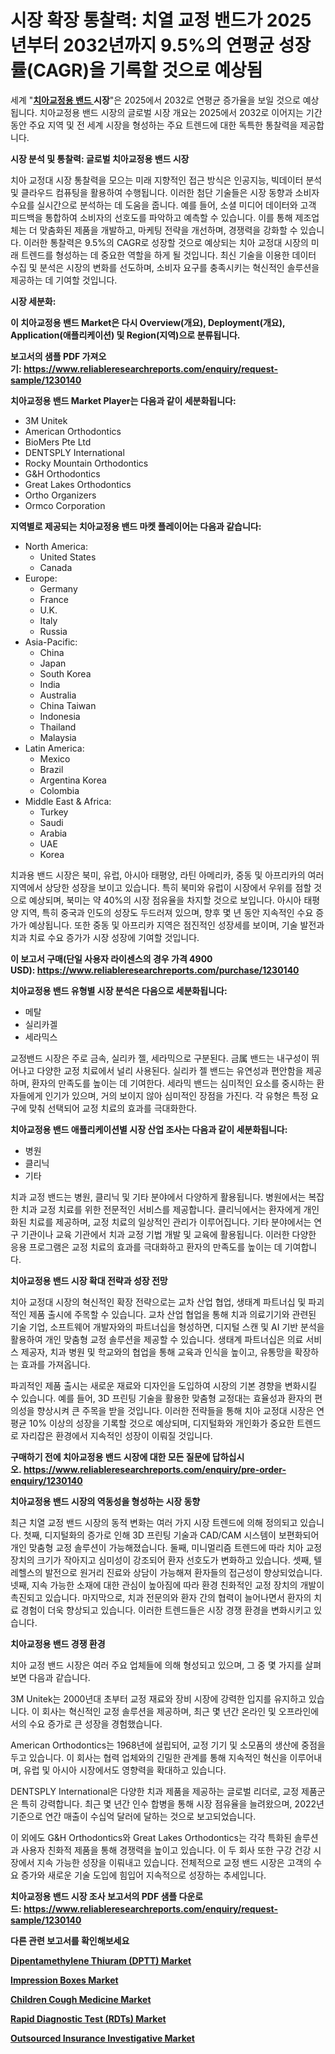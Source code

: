 <p><h1>시장 확장 통찰력: 치열 교정 밴드가 2025년부터 2032년까지 9.5%의 연평균 성장률(CAGR)을 기록할 것으로 예상됨</h1></p><p>세계 "<strong><a href="https://www.reliableresearchreports.com/orthodontic-band-r1230140?utm_campaign=106&utm_medium=8&utm_source=Github&utm_content=ia&utm_term=14012025&utm_id=orthodontic-band">치아교정용 밴드&nbsp;</a></strong><strong>시장</strong>"은 2025에서 2032로 연평균 증가율을 보일 것으로 예상됩니다. 치아교정용 밴드 시장의 글로벌 시장 개요는 2025에서 2032로 이어지는 기간 동안 주요 지역 및 전 세계 시장을 형성하는 주요 트렌드에 대한 독특한 통찰력을 제공합니다.</p>
<p><strong>시장 분석 및 통찰력: 글로벌 치아교정용 밴드 시장</strong></p>
<p><p>치아 교정대 시장 통찰력을 모으는 미래 지향적인 접근 방식은 인공지능, 빅데이터 분석 및 클라우드 컴퓨팅을 활용하여 수행됩니다. 이러한 첨단 기술들은 시장 동향과 소비자 수요를 실시간으로 분석하는 데 도움을 줍니다. 예를 들어, 소셜 미디어 데이터와 고객 피드백을 통합하여 소비자의 선호도를 파악하고 예측할 수 있습니다. 이를 통해 제조업체는 더 맞춤화된 제품을 개발하고, 마케팅 전략을 개선하며, 경쟁력을 강화할 수 있습니다. 이러한 통찰력은 9.5%의 CAGR로 성장할 것으로 예상되는 치아 교정대 시장의 미래 트렌드를 형성하는 데 중요한 역할을 하게 될 것입니다. 최신 기술을 이용한 데이터 수집 및 분석은 시장의 변화를 선도하며, 소비자 요구를 충족시키는 혁신적인 솔루션을 제공하는 데 기여할 것입니다.</p><a href="%7CAUTHORITHY_DOMAIN_URL%7C?utm_campaign=106&utm_medium=8&utm_source=Github&utm_content=ia&utm_term=14012025&utm_id=orthodontic-band"></a></p>
<p><strong>시장 세분화:</strong></p>
<p><strong>이 치아교정용 밴드 Market은 다시 Overview(개요), Deployment(개요), Application(애플리케이션) 및 Region(지역)으로 분류됩니다.</strong></p>
<p><strong>보고서의 샘플 PDF 가져오기:&nbsp;<a href="https://www.reliableresearchreports.com/enquiry/request-sample/1230140?utm_campaign=106&utm_medium=8&utm_source=Github&utm_content=ia&utm_term=14012025&utm_id=orthodontic-band">https://www.reliableresearchreports.com/enquiry/request-sample/1230140</a></strong><strong></strong></p>
<p><strong>치아교정용 밴드 Market Player는 다음과 같이 세분화됩니다:</strong></p>
<p><ul><li>3M Unitek</li><li>American Orthodontics</li><li>BioMers Pte Ltd</li><li>DENTSPLY International</li><li>Rocky Mountain Orthodontics</li><li>G&H Orthodontics</li><li>Great Lakes Orthodontics</li><li>Ortho Organizers</li><li>Ormco Corporation</li></ul></p>
<p><strong>지역별로 제공되는 치아교정용 밴드 마켓 플레이어는 다음과 같습니다:</strong></p>
<p><ul>
    <li>
        North America:
        <ul>
            <li>United States</li>
            <li>Canada</li>
        </ul>
    </li>
    <li>
        Europe:
        <ul>
            <li>Germany</li>
            <li>France</li>
            <li>U.K.</li>
            <li>Italy</li>
            <li>Russia</li>
        </ul>
    </li>
    <li>
        Asia-Pacific:
        <ul>
            <li>China</li>
            <li>Japan</li>
            <li>South Korea</li>
            <li>India</li>
            <li>Australia</li>
            <li>China Taiwan</li>
            <li>Indonesia</li>
            <li>Thailand</li>
            <li>Malaysia</li>
        </ul>
    </li>
    <li>
        Latin America:
        <ul>
            <li>Mexico</li>
            <li>Brazil</li>
            <li>Argentina Korea</li>
            <li>Colombia</li>
        </ul>
    </li>
    <li>
        Middle East & Africa:
        <ul>
            <li>Turkey</li>
            <li>Saudi</li>
            <li>Arabia</li>
            <li>UAE</li>
            <li>Korea</li>
        </ul>
    </li>
    </ul></p>
<p><p>치과용 밴드 시장은 북미, 유럽, 아시아 태평양, 라틴 아메리카, 중동 및 아프리카의 여러 지역에서 상당한 성장을 보이고 있습니다. 특히 북미와 유럽이 시장에서 우위를 점할 것으로 예상되며, 북미는 약 40%의 시장 점유율을 차지할 것으로 보입니다. 아시아 태평양 지역, 특히 중국과 인도의 성장도 두드러져 있으며, 향후 몇 년 동안 지속적인 수요 증가가 예상됩니다. 또한 중동 및 아프리카 지역은 점진적인 성장세를 보이며, 기술 발전과 치과 치료 수요 증가가 시장 성장에 기여할 것입니다.</p></p>
<p><strong>이 보고서 구매(단일 사용자 라이센스의 경우 가격 4900 USD):&nbsp;<a href="https://www.reliableresearchreports.com/purchase/1230140?utm_campaign=106&utm_medium=8&utm_source=Github&utm_content=ia&utm_term=14012025&utm_id=orthodontic-band">https://www.reliableresearchreports.com/purchase/1230140</a></strong></p>
<p><strong>치아교정용 밴드 유형별 시장 분석은 다음으로 세분화됩니다:</strong></p>
<p><ul><li>메탈</li><li>실리카겔</li><li>세라믹스</li></ul></p>
<p><p>교정밴드 시장은 주로 금속, 실리카 젤, 세라믹으로 구분된다. 금属 밴드는 내구성이 뛰어나고 다양한 교정 치료에서 널리 사용된다. 실리카 젤 밴드는 유연성과 편안함을 제공하며, 환자의 만족도를 높이는 데 기여한다. 세라믹 밴드는 심미적인 요소를 중시하는 환자들에게 인기가 있으며, 거의 보이지 않아 심미적인 장점을 가진다. 각 유형은 특정 요구에 맞춰 선택되어 교정 치료의 효과를 극대화한다.</p></p>
<p><strong>치아교정용 밴드 애플리케이션별 시장 산업 조사는 다음과 같이 세분화됩니다:</strong></p>
<p><ul><li>병원</li><li>클리닉</li><li>기타</li></ul></p>
<p><p>치과 교정 밴드는 병원, 클리닉 및 기타 분야에서 다양하게 활용됩니다. 병원에서는 복잡한 치과 교정 치료를 위한 전문적인 서비스를 제공합니다. 클리닉에서는 환자에게 개인화된 치료를 제공하며, 교정 치료의 일상적인 관리가 이루어집니다. 기타 분야에서는 연구 기관이나 교육 기관에서 치과 교정 기법 개발 및 교육에 활용됩니다. 이러한 다양한 응용 프로그램은 교정 치료의 효과를 극대화하고 환자의 만족도를 높이는 데 기여합니다.</p></p>
<p><strong>치아교정용 밴드 시장 확대 전략과 성장 전망</strong></p>
<p><p>치아 교정대 시장의 혁신적인 확장 전략으로는 교차 산업 협업, 생태계 파트너십 및 파괴적인 제품 출시에 주목할 수 있습니다. 교차 산업 협업을 통해 치과 의료기기와 관련된 기술 기업, 소프트웨어 개발자와의 파트너십을 형성하면, 디지털 스캔 및 AI 기반 분석을 활용하여 개인 맞춤형 교정 솔루션을 제공할 수 있습니다. 생태계 파트너십은 의료 서비스 제공자, 치과 병원 및 학교와의 협업을 통해 교육과 인식을 높이고, 유통망을 확장하는 효과를 가져옵니다.</p><p>파괴적인 제품 출시는 새로운 재료와 디자인을 도입하여 시장의 기본 경향을 변화시킬 수 있습니다. 예를 들어, 3D 프린팅 기술을 활용한 맞춤형 교정대는 효율성과 환자의 편의성을 향상시켜 큰 주목을 받을 것입니다. 이러한 전략들을 통해 치아 교정대 시장은 연평균 10% 이상의 성장을 기록할 것으로 예상되며, 디지털화와 개인화가 중요한 트렌드로 자리잡은 환경에서 지속적인 성장이 이뤄질 것입니다.</p></p>
<p><strong>구매하기 전에 치아교정용 밴드 시장에 대한 모든 질문에 답하십시오.&nbsp;<a href="https://www.reliableresearchreports.com/enquiry/pre-order-enquiry/1230140?utm_campaign=106&utm_medium=8&utm_source=Github&utm_content=ia&utm_term=14012025&utm_id=orthodontic-band">https://www.reliableresearchreports.com/enquiry/pre-order-enquiry/1230140</a></strong><strong></strong></p>
<p><strong>치아교정용 밴드 시장의 역동성을 형성하는 시장 동향</strong></p>
<p><p>최근 치열 교정 밴드 시장의 동적 변화는 여러 가지 시장 트렌드에 의해 정의되고 있습니다. 첫째, 디지털화의 증가로 인해 3D 프린팅 기술과 CAD/CAM 시스템이 보편화되어 개인 맞춤형 교정 솔루션이 가능해졌습니다. 둘째, 미니멀리즘 트렌드에 따라 치아 교정 장치의 크기가 작아지고 심미성이 강조되어 환자 선호도가 변화하고 있습니다. 셋째, 텔레헬스의 발전으로 원거리 진료와 상담이 가능해져 환자들의 접근성이 향상되었습니다. 넷째, 지속 가능한 소재에 대한 관심이 높아짐에 따라 환경 친화적인 교정 장치의 개발이 촉진되고 있습니다. 마지막으로, 치과 전문의와 환자 간의 협력이 늘어나면서 환자의 치료 경험이 더욱 향상되고 있습니다. 이러한 트렌드들은 시장 경쟁 환경을 변화시키고 있습니다.</p></p>
<p><strong>치아교정용 밴드 경쟁 환경</strong></p>
<p><p>치아 교정 밴드 시장은 여러 주요 업체들에 의해 형성되고 있으며, 그 중 몇 가지를 살펴보면 다음과 같습니다.</p><p>3M Unitek는 2000년대 초부터 교정 재료와 장비 시장에 강력한 입지를 유지하고 있습니다. 이 회사는 혁신적인 교정 솔루션을 제공하며, 최근 몇 년간 온라인 및 오프라인에서의 수요 증가로 큰 성장을 경험했습니다. </p><p>American Orthodontics는 1968년에 설립되어, 교정 기기 및 소모품의 생산에 중점을 두고 있습니다. 이 회사는 협력 업체와의 긴밀한 관계를 통해 지속적인 혁신을 이루어내며, 유럽 및 아시아 시장에서도 영향력을 확대하고 있습니다.</p><p>DENTSPLY International은 다양한 치과 제품을 제공하는 글로벌 리더로, 교정 제품군은 특히 강력합니다. 최근 몇 년간 인수 합병을 통해 시장 점유율을 늘려왔으며, 2022년 기준으로 연간 매출이 수십억 달러에 달하는 것으로 보고되었습니다.</p><p>이 외에도 G&H Orthodontics와 Great Lakes Orthodontics는 각각 특화된 솔루션과 사용자 친화적 제품을 통해 경쟁력을 높이고 있습니다. 이 두 회사 또한 구강 건강 시장에서 지속 가능한 성장을 이뤄내고 있습니다. 전체적으로 교정 밴드 시장은 고객의 수요 증가와 새로운 기술 도입에 힘입어 지속적으로 성장하는 추세입니다.</p></p>
<p><strong>치아교정용 밴드 시장 조사 보고서의 PDF 샘플 다운로드:&nbsp;<a href="https://www.reliableresearchreports.com/enquiry/request-sample/1230140?utm_campaign=106&utm_medium=8&utm_source=Github&utm_content=ia&utm_term=14012025&utm_id=orthodontic-band">https://www.reliableresearchreports.com/enquiry/request-sample/1230140</a></strong></p>
<p><strong></strong></p>
<p><strong></strong></p>
<p><strong></strong></p>
<p><strong></strong></p>
<p><strong>다른 관련 보고서를 확인해보세요</strong></p>
<p><strong><p><a href="https://github.com/stephaniwo144/Market-Research-Report-List-1/blob/main/dipentamethylene-thiuram-dptt-market.md?utm_campaign=106&utm_medium=8&utm_source=Github&utm_content=ia&utm_term=14012025&utm_id=orthodontic-band">Dipentamethylene Thiuram (DPTT) Market</a></p><p><a href="https://github.com/nathandecarvalho/Market-Research-Report-List-5/blob/main/impression-boxes-market.md?utm_campaign=106&utm_medium=8&utm_source=Github&utm_content=ia&utm_term=14012025&utm_id=orthodontic-band">Impression Boxes Market</a></p><p><a href="https://github.com/abbislposival/Market-Research-Report-List-1/blob/main/children-cough-medicine-market.md?utm_campaign=106&utm_medium=8&utm_source=Github&utm_content=ia&utm_term=14012025&utm_id=orthodontic-band">Children Cough Medicine Market</a></p><p><a href="https://github.com/ParvinKhatun77/Market-Research-Report-List-1/blob/main/rapid-diagnostic-test-rdts-market.md?utm_campaign=106&utm_medium=8&utm_source=Github&utm_content=ia&utm_term=14012025&utm_id=orthodontic-band">Rapid Diagnostic Test (RDTs) Market</a></p><p><a href="https://github.com/DixieGrimes/Market-Research-Report-List-1/blob/main/outsourced-insurance-investigative-market.md?utm_campaign=106&utm_medium=8&utm_source=Github&utm_content=ia&utm_term=14012025&utm_id=orthodontic-band">Outsourced Insurance Investigative Market</a></p></strong></p>